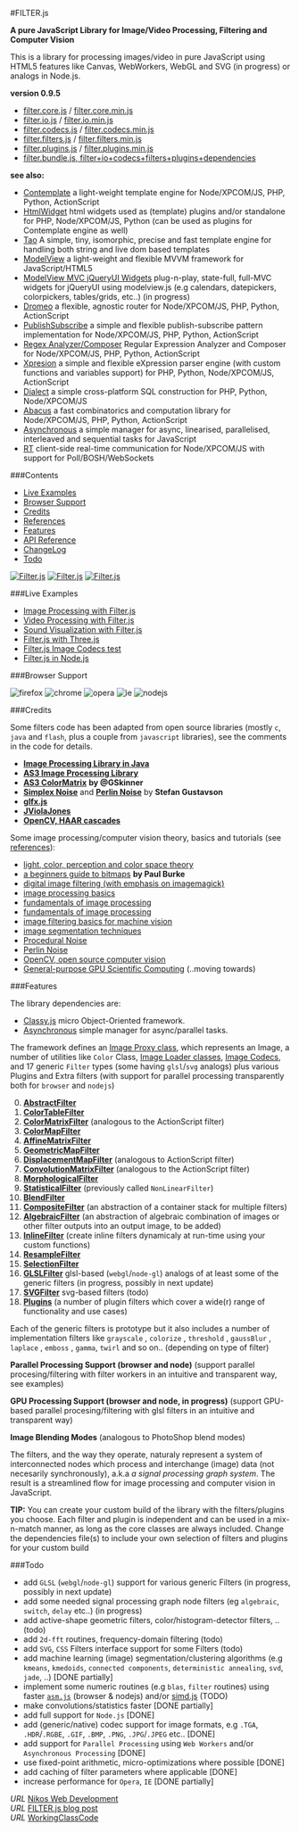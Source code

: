 #FILTER.js 


__A pure JavaScript Library for Image/Video Processing, Filtering and Computer Vision__


This is a library for processing images/video in pure JavaScript using HTML5 features like Canvas, WebWorkers, WebGL and SVG (in progress) or analogs in Node.js.  


**version 0.9.5**


* [filter.core.js](https://raw.githubusercontent.com/foo123/FILTER.js/master/build/filter.core.js) / [filter.core.min.js](https://raw.githubusercontent.com/foo123/FILTER.js/master/build/filter.core.min.js)
* [filter.io.js](https://raw.githubusercontent.com/foo123/FILTER.js/master/build/filter.io.js) / [filter.io.min.js](https://raw.githubusercontent.com/foo123/FILTER.js/master/build/filter.io.min.js)
* [filter.codecs.js](https://raw.githubusercontent.com/foo123/FILTER.js/master/build/filter.codecs.js) / [filter.codecs.min.js](https://raw.githubusercontent.com/foo123/FILTER.js/master/build/filter.codecs.min.js)
* [filter.filters.js](https://raw.githubusercontent.com/foo123/FILTER.js/master/build/filter.filters.js) / [filter.filters.min.js](https://raw.githubusercontent.com/foo123/FILTER.js/master/build/filter.filters.min.js)
* [filter.plugins.js](https://raw.githubusercontent.com/foo123/FILTER.js/master/build/filter.plugins.js) / [filter.plugins.min.js](https://raw.githubusercontent.com/foo123/FILTER.js/master/build/filter.plugins.min.js)
* [filter.bundle.js, filter+io+codecs+filters+plugins+dependencies](https://raw.githubusercontent.com/foo123/FILTER.js/master/build/filter.bundle.js)


**see also:**  

* [Contemplate](https://github.com/foo123/Contemplate) a light-weight template engine for Node/XPCOM/JS, PHP, Python, ActionScript
* [HtmlWidget](https://github.com/foo123/HtmlWidget) html widgets used as (template) plugins and/or standalone for PHP, Node/XPCOM/JS, Python (can be used as plugins for Contemplate engine as well)
* [Tao](https://github.com/foo123/Tao.js) A simple, tiny, isomorphic, precise and fast template engine for handling both string and live dom based templates
* [ModelView](https://github.com/foo123/modelview.js) a light-weight and flexible MVVM framework for JavaScript/HTML5
* [ModelView MVC jQueryUI Widgets](https://github.com/foo123/modelview-widgets) plug-n-play, state-full, full-MVC widgets for jQueryUI using modelview.js (e.g calendars, datepickers, colorpickers, tables/grids, etc..) (in progress)
* [Dromeo](https://github.com/foo123/Dromeo) a flexible, agnostic router for Node/XPCOM/JS, PHP, Python, ActionScript
* [PublishSubscribe](https://github.com/foo123/PublishSubscribe) a simple and flexible publish-subscribe pattern implementation for Node/XPCOM/JS, PHP, Python, ActionScript
* [Regex Analyzer/Composer](https://github.com/foo123/RegexAnalyzer) Regular Expression Analyzer and Composer for Node/XPCOM/JS, PHP, Python, ActionScript
* [Xpresion](https://github.com/foo123/Xpresion) a simple and flexible eXpression parser engine (with custom functions and variables support) for PHP, Python, Node/XPCOM/JS, ActionScript
* [Dialect](https://github.com/foo123/Dialect) a simple cross-platform SQL construction for PHP, Python, Node/XPCOM/JS
* [Abacus](https://github.com/foo123/Abacus) a fast combinatorics and computation library for Node/XPCOM/JS, PHP, Python, ActionScript
* [Asynchronous](https://github.com/foo123/asynchronous.js) a simple manager for async, linearised, parallelised, interleaved and sequential tasks for JavaScript
* [RT](https://github.com/foo123/RT) client-side real-time communication for Node/XPCOM/JS with support for Poll/BOSH/WebSockets


###Contents

* [Live Examples](#live-examples)
* [Browser Support](#browser-support)
* [Credits](#credits)
* [References](/references.md)
* [Features](#features)
* [API Reference](/api-reference.md)
* [ChangeLog](/changelog.md)
* [Todo](#todo)


[![Filter.js](/screenshots/filters-image-process.png)](http://foo123.github.com/examples/filter/)
[![Filter.js](/screenshots/filters-video-process.png)](http://foo123.github.com/examples/filter-video/)
[![Filter.js](/screenshots/filter-sound-vis.png)](http://foo123.github.com/examples/filter-sound/)



###Live Examples
* [Image Processing with Filter.js](http://foo123.github.com/examples/filter/)
* [Video Processing with Filter.js](http://foo123.github.com/examples/filter-video/)
* [Sound Visualization with Filter.js](http://foo123.github.com/examples/filter-sound/)
* [Filter.js with Three.js](http://foo123.github.com/examples/filter-three/)
* [Filter.js Image Codecs test](http://foo123.github.com/examples/filter-codecs/)
* [Filter.js in Node.js](/examples/node)


###Browser Support

![firefox](/screenshots/firefox.png) ![chrome](/screenshots/chrome.png) ![opera](/screenshots/opera.png) ![ie](/screenshots/ie.png) ![nodejs](/screenshots/node.png)


###Credits

Some filters code has been adapted from open source libraries (mostly `c`, `java` and `flash`, plus a couple from `javascript` libraries), see the comments in the code for details.


* [**Image Processing Library in Java**](http://www.jhlabs.com/ip/filters/)
* [**AS3 Image Processing Library**](http://je2050.de/imageprocessing/)
* [**AS3 ColorMatrix**](http://gskinner.com/blog/archives/2007/12/colormatrix_cla.html) **by @GSkinner**
* [**Simplex Noise**](https://github.com/kev009/craftd/blob/master/plugins/survival/mapgen/noise/simplexnoise1234.c) and [**Perlin Noise**](https://github.com/kev009/craftd/blob/master/plugins/survival/mapgen/noise/noise1234.c) by **Stefan Gustavson**
* [**glfx.js**](https://github.com/evanw/glfx.js)
* [**JViolaJones**](http://code.google.com/p/jviolajones/)
* [**OpenCV, HAAR cascades**](http://opencv.org/)



Some image processing/computer vision theory, basics and tutorials (see [references](/references.md)):


* [light, color, perception and color space theory](https://www.cs.unm.edu/~williams/cs422/color.pdf)
* [a beginners guide to bitmaps](http://paulbourke.net/dataformats/bitmaps/) **by Paul Burke**
* [digital image filtering (with emphasis on imagemagick)](http://www.fmwconcepts.com/imagemagick/digital_image_filtering.pdf)
* [image processing basics](http://www.csd.uwo.ca/courses/CS4487a/Lectures/lec03_image_proc.pdf)
* [fundamentals of image processing]( http://www.tnw.tudelft.nl/fileadmin/Faculteit/TNW/Over_de_faculteit/Afdelingen/Imaging_Science_and_Technology/Research/Research_Groups/Quantitative_Imaging/Education/doc/FIP2_3.pdf)
* [fundamentals of image processing](http://www.cs.dartmouth.edu/farid/downloads/tutorials/fip.pdf)
* [image filtering basics for machine vision](http://www.cse.usf.edu/~r1k/MachineVisionBook/MachineVision.files/MachineVision_Chapter4.pdf)
* [image segmentation techniques](http://www.bioss.ac.uk/people/chris/ch4.pdf)
* [Procedural Noise](https://en.wikipedia.org/wiki/Procedural_generation)
* [Perlin Noise](https://en.wikipedia.org/wiki/Perlin_noise)
* [OpenCV, open source computer vision](http://opencv.org/)
* [General-purpose GPU Scientific Computing](https://en.wikipedia.org/wiki/General-purpose_computing_on_graphics_processing_units) (..moving towards)


###Features

The library dependencies are:

* [Classy.js](https://github.com/foo123/classy.js) micro Object-Oriented framework.
* [Asynchronous](https://github.com/foo123/asynchronous.js) simple manager for async/parallel tasks.

The framework defines an [Image Proxy class](/api-reference.md#image-class), which represents an Image, a number of utilities like `Color` Class, [Image Loader classes](/api-reference.md#loader--binaryloader--htmlimageloader-classes), [Image Codecs](/api-reference.md#codecs), and 17 generic `Filter` types (some having `glsl`/`svg` analogs) plus various Plugins and Extra filters (with support for parallel processing transparently both for `browser` and `nodejs`)

0. [__AbstractFilter__](/api-reference.md#generic-abstract-filter)
1. [__ColorTableFilter__](/api-reference.md#color-table-filter) 
2. [__ColorMatrixFilter__](/api-reference.md#color-matrix-filter) (analogous to the ActionScript filter)
3. [__ColorMapFilter__](/api-reference.md#color-map-filter)
4. [__AffineMatrixFilter__](/api-reference.md#affine-matrix-filter)
5. [__GeometricMapFilter__](/api-reference.md#geometric-map-filter)
6. [__DisplacementMapFilter__](/api-reference.md#displacement-map-filter) (analogous to ActionScript filter)
7. [__ConvolutionMatrixFilter__](/api-reference.md#convolution-matrix-filter) (analogous to the ActionScript filter)
8. [__MorphologicalFilter__](/api-reference.md#morphological-filter)
9. [__StatisticalFilter__](/api-reference.md#statistical-filter)  (previously called `NonLinearFilter`)
10. [__BlendFilter__](/api-reference.md#blend-filter)
11. [__CompositeFilter__](/api-reference.md#composite-filter) (an abstraction of a container stack for multiple filters)
12. [__AlgebraicFilter__](/api-reference.md#algebraic-filter) (an abstraction of algebraic combination of images or other filter outputs into an output image, to be added)
13. [__InlineFilter__](/api-reference.md#inline-filter) (create inline filters dynamicaly at run-time using your custom functions)
14. [__ResampleFilter__](/api-reference.md#resample-filter)
15. [__SelectionFilter__](/api-reference.md#selection-filter)
16. [__GLSLFilter__](/api-reference.md#glsl-filter) glsl-based (`webgl`/`node-gl`) analogs of at least some of the generic filters (in progress, possibly in next update)
17. [__SVGFilter__](/api-reference.md#svg-filter) svg-based filters (todo)
18. [__Plugins__](/api-reference.md#plugins-and-extra-filters) (a number of plugin filters which cover a wide(r) range of functionality and use cases)


Each of the generic filters is prototype but it also includes a number of implementation filters like  `grayscale` , `colorize` , `threshold` , `gaussBlur` , `laplace` , `emboss` , `gamma`, `twirl` and so on.. (depending on type of filter)


__Parallel Processing Support (browser and node)__ (support parallel procesing/filtering with filter workers in an intuitive and transparent way, see examples)

__GPU Processing Support (browser and node, in progress)__ (support GPU-based parallel procesing/filtering with glsl filters in an intuitive and transparent way)


__Image Blending Modes__ (analogous to PhotoShop blend modes)


The filters, and the way they operate, naturaly represent a system of interconnected nodes which process and interchange (image) data (not necesarily synchronously), a.k.a *a signal processing graph system*. The result is a streamlined flow for image processing and computer vision in JavaScript.


**TIP:**  You can create your custom build of the library with the filters/plugins you choose. 
Each filter and plugin is independent and can be used in a mix-n-match manner, as long as the core classes are always included. 
Change the dependencies file(s) to include your own selection of filters and plugins for your custom build



###Todo
* add `GLSL` (`webgl`/`node-gl`) support for various generic Filters (in progress, possibly in next update)
* add some needed signal processing graph node filters (eg `algebraic`, `switch`, `delay`  etc..) (in progress)
* add active-shape geometric filters, color/histogram-detector filters, .. (todo)
* add `2d-fft` routines, frequency-domain filtering (todo)
* add `SVG`, `CSS` Filters interface support for some Filters (todo)
* add machine learning (image) segmentation/clustering algorithms (e.g `kmeans`, `kmedoids`, `connected components`, `deterministic annealing`, `svd`, `jade`, ..) [DONE partially]
* implement some numeric routines (e.g `blas`, `filter` routines) using faster [`asm.js`](http://asmjs.org/spec/latest/) (browser &amp; nodejs) and/or [simd.js](https://hacks.mozilla.org/2014/10/introducing-simd-js/) (TODO)
* make convolutions/statistics faster [DONE partially]
* add full support for `Node.js` [DONE]
* add (generic/native) codec support for image formats, e.g `.TGA`, `.HDR`/`.RGBE`, `.GIF`, `.BMP`, `.PNG`, `.JPG`/`.JPEG` etc.. [DONE]
* add support for `Parallel Processing` using `Web Workers` and/or `Asynchronous Processing` [DONE]
* use fixed-point arithmetic, micro-optimizations where possible [DONE]
* add caching of filter parameters where applicable [DONE]
* increase performance for `Opera`, `IE`  [DONE partially]


*URL* [Nikos Web Development](http://nikos-web-development.netai.net/ "Nikos Web Development")  
*URL* [FILTER.js blog post](http://nikos-web-development.netai.net/blog/image-processing-in-javascript-and-html5-canvas/ "FILTER.js blog post")  
*URL* [WorkingClassCode](http://workingclasscode.uphero.com/ "Working Class Code")  
